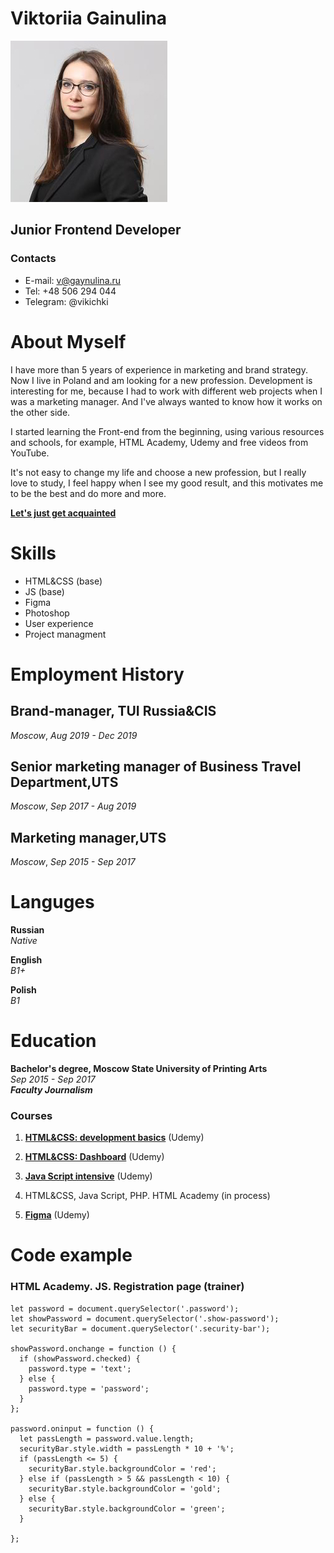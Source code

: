 #  Viktoriia Gainulina 
![photo](./viktoriia_gainulina.jpg)
## Junior Frontend Developer
### Contacts
* E-mail: v@gaynulina.ru 
* Tel: +48 506 294 044
* Telegram: @vikichki

# About Myself

  I have more than 5 years of experience in marketing and brand strategy. Now I live in Poland and am looking for a new profession. Development is interesting for me, because I had to work with different web projects when I was a marketing manager. And I've always wanted to know how it works on the other side. 

 I started learning the Front-end from the beginning, using various resources and schools, for example, HTML Academy, Udemy and free videos from YouTube.

 It's not easy to change my life and choose a new profession, but I really love to study, I feel happy when I see my good result, and this motivates me to be the best and do more and more.

 [**Let's just get acquainted**](https://youtu.be/SRkEUT72jD4)

# Skills
 - HTML&CSS (base)
 - JS (base)
 - Figma
 - Photoshop
 - User experience
 - Project managment

# Employment History
## Brand-manager, TUI Russia&CIS   
_Moscow_,
_Aug 2019 - Dec 2019_
## Senior marketing manager of Business Travel Department,UTS    
_Moscow_,
_Sep 2017 - Aug 2019_
## Marketing manager,UTS
_Moscow_,
_Sep 2015 - Sep 2017_

# Languges
**Russian**\
_Native_

**English**\
_B1+_

**Polish**\
_B1_

# Education
**Bachelor's degree, Moscow State University of Printing Arts**\
_Sep 2015 - Sep 2017_\
_**Faculty Journalism**_

### Courses
1) [**HTML&CSS: development basics**](https://drive.google.com/file/d/13WW06ZpgV6zYuPU4JWd_Gp98l0T_YT30/view?usp=sharing) (Udemy)

2) [**HTML&CSS: Dashboard**](https://drive.google.com/file/d/1FWeHrdZtckEtNMPEZ1mrL4NtDtCRhstU/view?usp=sharing) (Udemy)

3) [**Java Script intensive**](https://drive.google.com/file/d/18hlZ-wPTye9_mxEM1__ltYOpwDn7a25J/view?usp=sharing) (Udemy)

4) HTML&CSS, Java Script, PHP. HTML Academy (in process)

5) [**Figma**](https://drive.google.com/file/d/1E9CZFAcmCmnkUPzC3fxHfjt9tzYEHRAD/view?usp=sharing) (Udemy)



# Code example 
### HTML Academy. JS. Registration page (trainer)
```
let password = document.querySelector('.password');
let showPassword = document.querySelector('.show-password');
let securityBar = document.querySelector('.security-bar');

showPassword.onchange = function () {
  if (showPassword.checked) {
    password.type = 'text';
  } else {
    password.type = 'password';
  }
};

password.oninput = function () {
  let passLength = password.value.length;
  securityBar.style.width = passLength * 10 + '%';
  if (passLength <= 5) {
    securityBar.style.backgroundColor = 'red';
  } else if (passLength > 5 && passLength < 10) {
    securityBar.style.backgroundColor = 'gold';
  } else {
    securityBar.style.backgroundColor = 'green';
  }

};
```